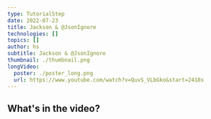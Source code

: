 ```yaml
---
type: TutorialStep
date: 2022-07-23
title: Jackson & @JsonIgnore
technologies: []
topics: []
author: hs
subtitle: Jackson & @JsonIgnore
thumbnail: ./thumbnail.png
longVideo:
  poster: ./poster_long.png
  url: https://www.youtube.com/watch?v=QuvS_VLbGko&start=2418s
---
```


## What's in the video?


